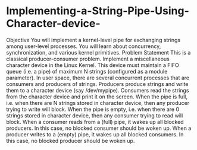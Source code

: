 # Implementing-a-String-Pipe-Using-Character-device-
Objective You will implement a kernel-level pipe for exchanging strings among user-level processes. You will learn about concurrency, synchronization, and various kernel primitives. Problem Statement This is a classical producer-consumer problem. Implement a miscellaneous character device in the Linux Kernel. This device must maintain a FIFO queue (i.e. a pipe) of maximum N strings (configured as a module parameter).      In user space, there are several concurrent processes that are consumers and producers of strings.     Producers produce strings and write them to a character device (say /dev/mypipe).     Consumers read the strings from the character device and print it on the screen.     When the pipe is full, i.e. when there are N strings stored in character device, then any producer trying to write will block.     When the pipe is empty, i.e. when there are 0 strings stored in character device, then any consumer trying to read will block.     When a consumer reads from a (full) pipe, it wakes up all blocked producers. In this case, no blocked consumer should be woken up.     When a producer writes to a (empty) pipe, it wakes up all blocked consumers. In this case, no blocked producer should be woken up. 
